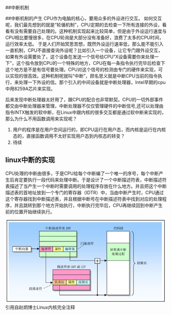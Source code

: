 ##中断机制

##中断机制的产生
CPU作为电脑的核心，要用众多的外设进行交互。
如何交互呢，我们最先想到的就是“轮循机制”，CPU定期的去检查一下所有连接的外设，看看有没有需要自己处理的。这种机制实现起来比较简单，但是由于外设运行速度与CPU相比要慢很多，在CPU轮询是大部分没有准备好，浪费了太多的CPU时间，运行效率太低。
于是人们开始冥思苦想，既然外设运行速率低，那么能不能引入一直机制，CPU不直接查询外设呢？比如引入一个设备，让它专门跟外设交互，如果有外设需要处了，这个设备在发送一个信号给CPU“X设备需要你来处理一下”，这个指令放到CPU的一个特殊的地方，CPU在每一条指令执行完毕后检查下这个地方是不是有信号要处理。CPU对这个信号的检测由专门的硬件来实现，可以实现的很高效。这种机制呢就叫“中断”，顾名思义就是中断CPU当前的指令执行，来处理一下外设的信。那个引入的中间设备就是中断处理器，Intel早期的cpu中用8259A芯片来实现。

后来发现中断处理器太好用了，跟CPU的配合也非常默契。CPU的一切外部事件都交由中断处理器来管理，中断处理器不仅仅管理硬件的中断信号,还可以处理由指令INTX触发的软中断，在Linux中跟内核的很多交互都是通过软中断来实现的，那么为什么不用函数调用来实现呢？
1. 用户的程序是在用户空间运行的，即CPU运行在用户态，而内核是运行在内核态的，直接函数调用不太好实现用户态到内核态的转变？
2. 待续

## linux中断的实现
CPU处理的中断由很多，于是CPU给每个中断编了一个唯一的序号，每个中断产生后肯定要执行一段代码来处理中断。于是设计了一个中断描述符表，中断描述符表描述了当产生一个中断时需要调用的处理程序存放在什么地方。并且把这个中断描述表的首地址放到一个专门的寄存器（IDTR）中，当由中断产生时，CPU通过这个寄存器找到中断描述表，并且根据中断号在中断描述符表中找到对应的处理程序，并且跳转到那个地方开始执行，中断执行完毕后，CPU再继续回到中断产生前的位置开始继续执行。
     
![中断过程调用](https://github.com/campolake/linux-0.11/blob/master/doc/img/trap.jpg)
引用自赵炯博士Linux内核完全注释
 